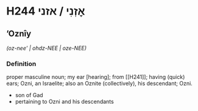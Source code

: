 # H244 אׇזְנִי / אזני

## ʼOznîy

_(oz-nee' | ohdz-NEE | oze-NEE)_

### Definition

proper masculine noun; my ear [hearing]; from [[H241]]; having (quick) ears; Ozni, an Israelite; also an Oznite (collectively), his descendant; Ozni.

- son of Gad
- pertaining to Ozni and his descendants
